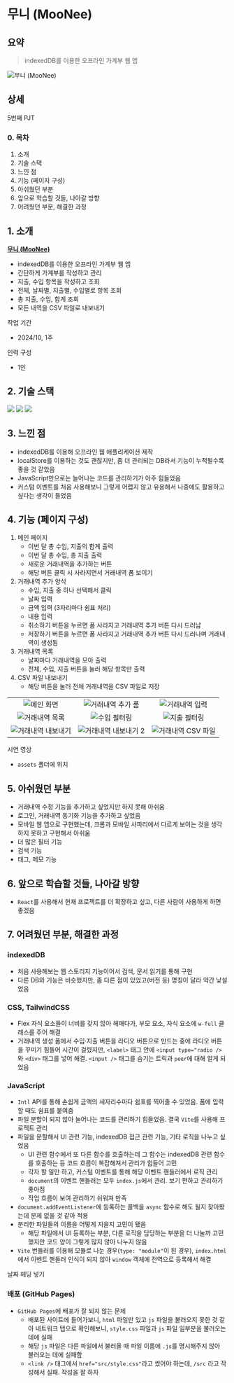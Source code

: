 # 무니 (MooNee)

## 요약

> indexedDB를 이용한 오프라인 가계부 웹 앱

![무니 (MooNee)](./assets/000-moonee-main.png)

## 상세

5번째 PJT

### 0. 목차

1. 소개
2. 기술 스택
3. 느낀 점
4. 기능 (페이지 구성)
5. 아쉬웠던 부분
6. 앞으로 학습할 것들, 나아갈 방향
7. 어려웠던 부분, 해결한 과정

## 1. 소개

**[무니 (MooNee)](https://hhejo.github.io/moonee/)**

- indexedDB를 이용한 오프라인 가계부 웹 앱
- 간단하게 가계부를 작성하고 관리
- 지출, 수입 항목을 작성하고 조회
- 전체, 날짜별, 지출별, 수입별로 항목 조회
- 총 지출, 수입, 합계 조회
- 모든 내역을 CSV 파일로 내보내기

작업 기간

- 2024/10, 1주

인력 구성

- 1인

## 2. 기술 스택

<img src="https://img.shields.io/badge/JavaScript-F7DF1E?style=for-the-badge&logo=JavaScript&logoColor=black"> <img src="https://img.shields.io/badge/Vite-646CFF?style=for-the-badge&logo=Vite&logoColor=white"> <img src="https://img.shields.io/badge/Tailwindcss-06B6D4?style=for-the-badge&logo=Tailwindcss&logoColor=white">

## 3. 느낀 점

- indexedDB를 이용해 오프라인 웹 애플리케이션 제작
- localStore를 이용하는 것도 괜찮지만, 좀 더 관리되는 DB라서 기능이 누적될수록 좋을 것 같았음
- JavaScript만으로는 늘어나는 코드를 관리하기가 아주 힘들었음
- 커스텀 이벤트를 처음 사용해보니 그렇게 어렵지 않고 유용해서 나중에도 활용하고 싶다는 생각이 들었음

## 4. 기능 (페이지 구성)

1. 메인 페이지
   - 이번 달 총 수입, 지출의 합계 출력
   - 이번 달 총 수입, 총 지출 출력
   - 새로운 거래내역을 추가하는 버튼
   - 해당 버튼 클릭 시 사라지면서 거래내역 폼 보이기
2. 거래내역 추가 양식
   - 수입, 지출 중 하나 선택해서 클릭
   - 날짜 입력
   - 금액 입력 (3자리마다 쉼표 처리)
   - 내용 입력
   - 취소하기 버튼을 누르면 폼 사라지고 거래내역 추가 버튼 다시 드러남
   - 저장하기 버튼을 누르면 폼 사라지고 거래내역 추가 버튼 다시 드러나며 거래내역이 생성됨
3. 거래내역 목록
   - 날짜마다 거래내역을 모아 출력
   - 전체, 수입, 지출 버튼을 눌러 해당 항목만 출력
4. CSV 파일 내보내기
   - 해당 버튼을 눌러 전체 거래내역을 CSV 파일로 저장

|                                              |                                                 |                                           |
| :------------------------------------------: | :---------------------------------------------: | :---------------------------------------: |
|      ![메인 화면](./assets/01-main.PNG)      |    ![거래내역 추가 폼](./assets/02-form.PNG)    |   ![거래내역 입력](./assets/03-add.PNG)   |
|    ![거래내역 목록](./assets/04-list.PNG)    |     ![수입 필터링](./assets/05-income.PNG)      |  ![지출 필터링](./assets/06-expense.PNG)  |
| ![거래내역 내보내기](./assets/07-export.PNG) | ![거래내역 내보내기 2](./assets/08-export2.PNG) | ![거래내역 CSV 파일](./assets/09-csv.PNG) |

시연 영상

- `assets` 폴더에 위치

## 5. 아쉬웠던 부분

- 거래내역 수정 기능을 추가하고 싶었지만 하지 못해 아쉬움
- 로그인, 거래내역 동기화 기능을 추가하고 싶었음
- 모바일 웹 앱으로 구현했는데, 크롬과 모바일 사파리에서 다르게 보이는 것을 생각하지 못하고 구현해서 아쉬움
- 더 많은 필터 기능
- 검색 기능
- 태그, 메모 기능

## 6. 앞으로 학습할 것들, 나아갈 방향

- `React`를 사용해서 현재 프로젝트를 더 확장하고 싶고, 다른 사람이 사용하게 하면 좋겠음

## 7. 어려웠던 부분, 해결한 과정

### indexedDB

- 처음 사용해보는 웹 스토리지 기능이어서 검색, 문서 읽기를 통해 구현
- 다른 DB와 기능은 비슷했지만, 좀 다른 점이 있었고(버전 등) 명칭이 달라 약간 낯설었음

### CSS, TailwindCSS

- Flex 자식 요소들이 너비를 갖지 않아 헤매다가, 부모 요소, 자식 요소에 `w-full` 클래스를 주어 해결
- 거래내역 생성 폼에서 수입·지출 버튼을 라디오 버튼으로 만드는 중에 라디오 버튼을 꾸미기 힘들어 시간이 걸렸지만, `<label>` 태그 안에 `<input type="radio />`와 `<div>` 태그를 넣어 해결. `<input />` 태그를 숨기는 트릭과 `peer`에 대해 알게 되었음

### JavaScript

- `Intl` API를 통해 손쉽게 금액의 세자리수마다 쉼표를 찍어줄 수 있었음. 폼에 입력할 때도 쉼표를 붙여줌
- 파일 분할이 되지 않아 늘어나는 코드를 관리하기 힘들었음. 결국 `Vite`를 사용해 프로젝트 관리
- 파일을 분할해서 UI 관련 기능, indexedDB 접근 관련 기능, 기타 로직을 나누고 싶었음
  - UI 관련 함수에서 또 다른 함수를 호출하는데 그 함수는 indexedDB 관련 함수를 호출하는 등 코드 흐름이 복잡해져서 관리가 힘들어 고민
  - 각자 할 일만 하고, 커스텀 이벤트를 통해 해당 이벤트 핸들러에서 로직 관리
  - `document`의 이벤트 핸들러는 모두 `index.js`에서 관리. 보기 편하고 관리하기 좋아짐
  - 작업 흐름이 보여 관리하기 쉬워져 만족
- `document.addEventListener`에 등록하는 콜백을 `async` 함수로 해도 될지 찾아봤는데 문제 없을 것 같아 적용
- 분리한 파일들의 이름을 어떻게 지을지 고민이 됐음
  - 해당 파일에서 UI 등록하는 부분, 다른 로직을 담당하는 부분을 더 나눌까 고민했지만 코드 양이 그렇게 많지 않아 나누지 않음
- `Vite` 번들러를 이용해 모듈로 나눈 경우(`type: "module"`이 된 경우), `index.html`에서 이벤트 핸들러 인식이 되지 않아 `window` 객체에 전역으로 등록해서 해결

날짜 헤딩 넣기

### 배포 (GitHub Pages)

- `GitHub Pages`에 배포가 잘 되지 않는 문제
  - 배포된 사이트에 들어가보니, `html` 파일만 있고 `js` 파일을 불러오지 못한 것 같아 네트워크 탭으로 확인해보니, `style.css` 파일과 `js` 파일 일부분을 불러오는 데에 실패
  - 해당 `js` 파일은 다른 파일에서 불러올 때 파일 이름에 `.js`를 명시해주지 않아 불러오는 데에 실패함
  - `<link />` 태그에서 `href="src/style.css"`라고 썼어야 하는데, `/src` 라고 작성해서 실패. 작성을 잘 하자
